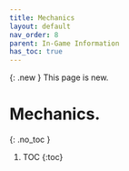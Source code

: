 ```yaml
---
title: Mechanics
layout: default
nav_order: 8
parent: In-Game Information
has_toc: true
---
```


{: .new }
This page is new.

# Mechanics.
{: .no_toc }

1. TOC
{:toc}

